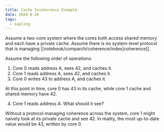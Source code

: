 ```yaml
---
title: Cache Incoherence Example
date: 2024-8-26
tags:
  - sapling
---
```

Assume a two-core system where the cores both access shared memory and each have a private cache. Assume there is no system-level protocol that is managing [[notebook/comparch/coherence/index|coherence]].

Assume the following order of operations:
1. Core 0 reads address A, sees 42, and caches it.
2. Core 1 reads address A, sees 42, and caches it.
3. Core 0 writes 43 to address A, and caches it.

At this point in time, core 0 has 43 in its cache, while core 1 cache and shared memory have 42.

4. Core 1 reads address A. What should it see?

Without a protocol managing coherence across the system, core 1 might naively look at its private cache and see 42. In reality, the most up-to-date value would be 43, written by core 0.